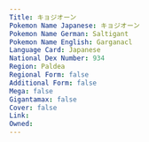 ```yaml
---
﻿Title: キョジオーン
Pokemon Name Japanese: キョジオーン
Pokemon Name German: Saltigant
Pokemon Name English: Garganacl
Language Card: Japanese
National Dex Number: 934
Region: Paldea
Regional Form: false
Additional Form: false
Mega: false
Gigantamax: false
Cover: false
Link: 
Owned: 
---
```

